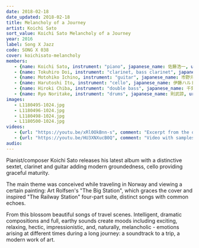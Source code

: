 ```yaml
---
date: 2018-02-18
date_updated: 2018-02-18
title: Melancholy of a Journey
artist: Koichi Sato
sort_value: Koichi Sato Melancholy of a Journey
year: 2016
label: Song X Jazz
code: SONG X 038
cover: koichisato-melancholy
members:
   - {name: Koichi Sato, instrument: "piano", japanese_name: 佐藤浩一, url: "http://koichisato.com/"}
   - {name: Tokuhiro Doi, instrument: "clarinet, bass clarinet", japanese_name: 土井徳浩, url: "https://www.doitoku.com/"}
   - {name: Motohiko Ichino, instrument: "guitar", japanese_name: 市野元彦, url: "https://motohikoichino.com/"}
   - {name: Harutoshi Ito, instrument: "cello", japanese_name: 伊藤ハルトシ}
   - {name: Hiroki Chiba, instrument: "double bass", japanese_name: 千葉広樹, url: "https://linktr.ee/Hirokichiba"}
   - {name: Ryo Noritake, instrument: "drums", japanese_name: 則武諒, url: "http://www.ryonoritake.com/"}
images:
   - L1180495-1024.jpg
   - L1180496-1024.jpg
   - L1180498-1024.jpg
   - L1180500-1024.jpg
videos: 
   - {url: "https://youtu.be/xRl0OkBnn-s", comment: "Excerpt from the opening track on the album, \"The Railway Station\""}
   - {url: "https://youtu.be/HU3XNXucB0Q", comment: "Video with samples from the CD"}
audio:
---
```

Pianist/composer Koichi Sato releases his latest album with a distinctive sextet, clarinet and guitar adding modern groundedness, cello providing graceful maturity.

The main theme was conceived while traveling in Norway and viewing a certain painting: Art Rolfsen's "The Big Station", which graces the cover and inspired "The Railway Station" four-part suite, distinct songs with common echoes.

From this blossom beautiful songs of travel scenes. Intelligent, dramatic compositions and full, earthy sounds create moods including exciting, relaxing, hectic, impressionistic, and, naturally, melancholic - emotions arising at different times during a long journey: a soundtrack to a trip, a modern work of art.



